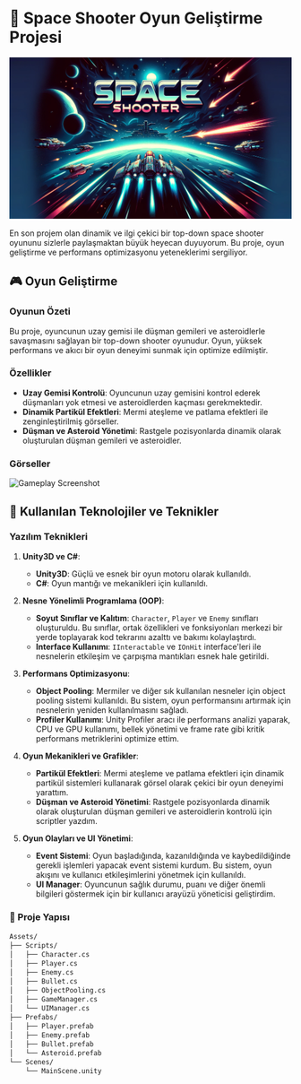 # 🚀 Space Shooter Oyun Geliştirme Projesi

![Space Shooter](spaceShotterBanner.jpg)

En son projem olan dinamik ve ilgi çekici bir top-down space shooter oyununu sizlerle paylaşmaktan büyük heyecan duyuyorum. Bu proje, oyun geliştirme ve performans optimizasyonu yeteneklerimi sergiliyor.

## 🎮 Oyun Geliştirme

### Oyunun Özeti

Bu proje, oyuncunun uzay gemisi ile düşman gemileri ve asteroidlerle savaşmasını sağlayan bir top-down shooter oyunudur. Oyun, yüksek performans ve akıcı bir oyun deneyimi sunmak için optimize edilmiştir.

### Özellikler

- **Uzay Gemisi Kontrolü**: Oyuncunun uzay gemisini kontrol ederek düşmanları yok etmesi ve asteroidlerden kaçması gerekmektedir.
- **Dinamik Partikül Efektleri**: Mermi ateşleme ve patlama efektleri ile zenginleştirilmiş görseller.
- **Düşman ve Asteroid Yönetimi**: Rastgele pozisyonlarda dinamik olarak oluşturulan düşman gemileri ve asteroidler.

### Görseller

![Gameplay Screenshot](gameplay_screenshot.png)

## 🔧 Kullanılan Teknolojiler ve Teknikler

### Yazılım Teknikleri

1. **Unity3D ve C#**:
   - **Unity3D**: Güçlü ve esnek bir oyun motoru olarak kullanıldı.
   - **C#**: Oyun mantığı ve mekanikleri için kullanıldı.

2. **Nesne Yönelimli Programlama (OOP)**:
   - **Soyut Sınıflar ve Kalıtım**: `Character`, `Player` ve `Enemy` sınıfları oluşturuldu. Bu sınıflar, ortak özellikleri ve fonksiyonları merkezi bir yerde toplayarak kod tekrarını azalttı ve bakımı kolaylaştırdı.
   - **Interface Kullanımı**: `IInteractable` ve `IOnHit` interface'leri ile nesnelerin etkileşim ve çarpışma mantıkları esnek hale getirildi.

3. **Performans Optimizasyonu**:
   - **Object Pooling**: Mermiler ve diğer sık kullanılan nesneler için object pooling sistemi kullanıldı. Bu sistem, oyun performansını artırmak için nesnelerin yeniden kullanılmasını sağladı.
   - **Profiler Kullanımı**: Unity Profiler aracı ile performans analizi yaparak, CPU ve GPU kullanımı, bellek yönetimi ve frame rate gibi kritik performans metriklerini optimize ettim.

4. **Oyun Mekanikleri ve Grafikler**:
   - **Partikül Efektleri**: Mermi ateşleme ve patlama efektleri için dinamik partikül sistemleri kullanarak görsel olarak çekici bir oyun deneyimi yarattım.
   - **Düşman ve Asteroid Yönetimi**: Rastgele pozisyonlarda dinamik olarak oluşturulan düşman gemileri ve asteroidlerin kontrolü için scriptler yazdım.

5. **Oyun Olayları ve UI Yönetimi**:
   - **Event Sistemi**: Oyun başladığında, kazanıldığında ve kaybedildiğinde gerekli işlemleri yapacak event sistemi kurdum. Bu sistem, oyun akışını ve kullanıcı etkileşimlerini yönetmek için kullanıldı.
   - **UI Manager**: Oyuncunun sağlık durumu, puanı ve diğer önemli bilgileri göstermek için bir kullanıcı arayüzü yöneticisi geliştirdim.

### 📂 Proje Yapısı

```plaintext
Assets/
├── Scripts/
│   ├── Character.cs
│   ├── Player.cs
│   ├── Enemy.cs
│   ├── Bullet.cs
│   ├── ObjectPooling.cs
│   ├── GameManager.cs
│   └── UIManager.cs
├── Prefabs/
│   ├── Player.prefab
│   ├── Enemy.prefab
│   ├── Bullet.prefab
│   └── Asteroid.prefab
└── Scenes/
    └── MainScene.unity
